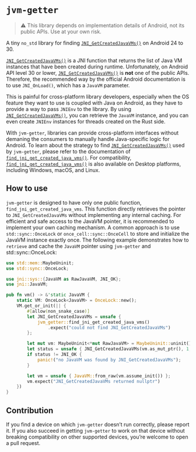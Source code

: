 # `jvm-getter`

> ⚠️ This library depends on implementation details of Android, not its public APIs. Use at your own
> risk.

A tiny `no_std` library for finding [`JNI_GetCreatedJavaVMs()`] on Android 24 to 30.

[`JNI_GetCreatedJavaVMs()`] is a JNI function that returns the list of Java VM instances that have
been created during runtime. Unfortunately, on Android API level 30 or lower,
[`JNI_GetCreatedJavaVMs()`] is **not** one of the public APIs. Therefore, the recommended way by the
official Android documentation is to use `JNI_OnLoad()`, which has a `JavaVM` parameter.

This is painful for cross-platform library developers, especially when the OS feature they want to
use is coupled with Java on Android, as they have to provide a way to pass `JNIEnv` to the library.
By using [`JNI_GetCreatedJavaVMs()`], you can retrieve the `JavaVM` instance, and you can even
create `JNIEnv` instances for threads created on the Rust side.

With `jvm-getter`, libraries can provide cross-platform interfaces without demaning the consumers
to manually handle Java-specific logic for Android. To learn about the strategy to find
[`JNI_GetCreatedJavaVMs()`] used by `jvm-getter`, please refer to the documentation of
[`find_jni_get_created_java_vms()`]. For compatibility, [`find_jni_get_created_java_vms()`] is
also available on Desktop platforms, including Windows, macOS, and Linux.

[`JNI_GetCreatedJavaVMs()`]: https://docs.oracle.com/javase/8/docs/technotes/guides/jni/spec/invocation.html#JNI_GetCreatedJavaVMs
[`find_jni_get_created_java_vms()`]: ./jvm-getter/src/lib.rs#L42-L60

## How to use

`jvm-getter` is designed to have only one public function, `find_jni_get_created_java_vms`. This
function directly retrieves the pointer to `JNI_GetCreatedJavaVMs` without implementing any internal
caching. For efficient and safe access to the JavaVM pointer, it is recommended to implement your
own caching mechanism. A common approach is to use `std::sync::OnceLock` or
`once_cell::sync::OnceCell` to store and initialize the JavaVM instance exactly once. The following
example demonstrates how to `retrieve` and cache the `JavaVM` pointer using `jvm-getter` and
std::sync::OnceLock:

```rust
use std::mem::MaybeUninit;
use std::sync::OnceLock;

use jni::sys::{JavaVM as RawJavaVM, JNI_OK};
use jni::JavaVM;

pub fn vm() -> &'static JavaVM {
    static VM: OnceLock<JavaVM> = OnceLock::new();
    VM.get_or_init(|| {
        #[allow(non_snake_case)]
        let JNI_GetCreatedJavaVMs = unsafe {
            jvm_getter::find_jni_get_created_java_vms()
                .expect("could not find JNI_GetCreatedJavaVMs")
        };

        let mut vm: MaybeUninit<*mut RawJavaVM> = MaybeUninit::uninit();
        let status = unsafe { JNI_GetCreatedJavaVMs(vm.as_mut_ptr(), 1, &mut 0) };
        if status != JNI_OK {
            panic!("no JavaVM was found by JNI_GetCreatedJavaVMs");
        }

        let vm = unsafe { JavaVM::from_raw(vm.assume_init()) };
        vm.expect("JNI_GetCreatedJavaVMs returned nullptr")
    })
}
```

## Contribution

If you find a device on which `jvm-getter` doesn’t run correctly, please report it. If you also
succeed in getting `jvm-getter` to work on that device without breaking compatibility on other
supported devices, you’re welcome to open a pull request.
